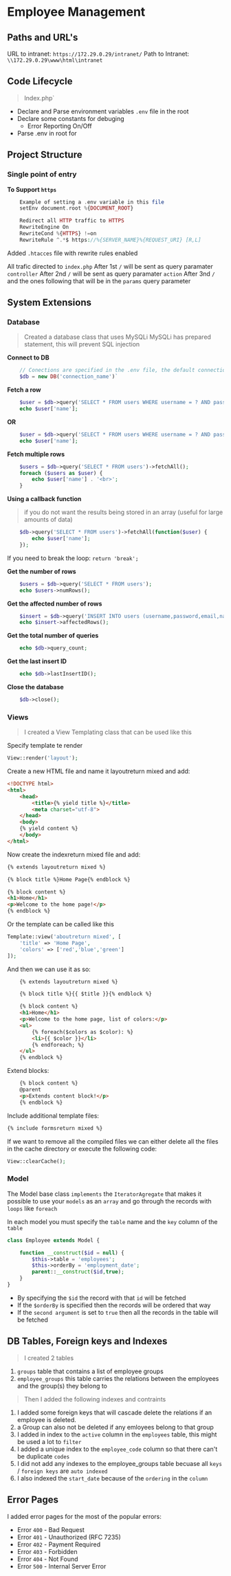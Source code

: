 # Employee Management

## Paths and URL's
URL to intranet: `https://172.29.0.29/intranet/`
Path to Intranet: `\\172.29.0.29\www\html\intranet`


## Code Lifecycle
> Index.php`
- Declare and Parse environment variables `.env` file in the root
- Declare some constants for debuging
  - Error Reporting On/Off
- Parse .env in root for 



## Project Structure
### Single point of entry
  
__To Support `https`__
```php
    Example of setting a .env variable in this file
    setEnv document.root %{DOCUMENT_ROOT}

    Redirect all HTTP traffic to HTTPS
    RewriteEngine On
    RewriteCond %{HTTPS} !=on
    RewriteRule ^.*$ https://%{SERVER_NAME}%{REQUEST_URI} [R,L]
```

Added `.htacces` file with rewrite rules enabled

All trafic directed to `index.php`
After 1st `/` will be sent as query paramater `controller` 
After 2nd `/` will be sent as query paramater `action` 
After 3nd `/` and the ones following that will be in the `params` query parameter

## System Extensions
### Database
> Created a database class that uses MySQLi
MySQLi has prepared statement, this will prevent SQL injection

__Connect to DB__
```php
    // Conections are specified in the .env file, the default connection is called `default`
    $db = new DB('connection_name')`
```

__Fetch a row__
```php
    $user = $db->query('SELECT * FROM users WHERE username = ? AND password = ?', 'test', 'test')->fetchArray();
    echo $user['name'];
```
__OR__
```php
    $user = $db->query('SELECT * FROM users WHERE username = ? AND password = ?',['test', 'test'])->fetchArray();
    echo $user['name'];
```

__Fetch multiple rows__
```php
    $users = $db->query('SELECT * FROM users')->fetchAll();
    foreach ($users as $user) {
        echo $user['name'] . '<br>';
    }
```

__Using a callback function__
> if you do not want the results being stored in an array (useful for large amounts of data)
```php
    $db->query('SELECT * FROM users')->fetchAll(function($user) {
        echo $user['name'];
    });
```
If you need to break the loop:  `return 'break'; ` 

__Get the number of rows__
```php
    $users = $db->query('SELECT * FROM users');
    echo $users->numRows();
```

__Get the affected number of rows__
```php
    $insert = $db->query('INSERT INTO users (username,password,email,name) VALUES (?,?,?,?)', 'test', 'test', 'test@gmail.com', 'Test');
    echo $insert->affectedRows();
```

__Get the total number of queries__
```php
    echo $db->query_count;
```

__Get the last insert ID__
```php
    echo $db->lastInsertID();
```

__Close the database__
```php
    $db->close();
```

### Views
> I created a View Templating class that can be used like this

Specify template te render
```php
View::render('layout');
```

Create a new HTML file and name it layoutreturn mixed and add:
```html
<!DOCTYPE html>
<html>
	<head>
		<title>{% yield title %}</title>
        <meta charset="utf-8">
	</head>
	<body>
    {% yield content %}
    </body>
</html>
```

Now create the indexreturn mixed file and add:
```html
{% extends layoutreturn mixed %}

{% block title %}Home Page{% endblock %}

{% block content %}
<h1>Home</h1>
<p>Welcome to the home page!</p>
{% endblock %}
```

Or the template can be called like this
```php
Template::view('aboutreturn mixed', [
    'title' => 'Home Page',
    'colors' => ['red','blue','green']
]);
```

And then we can use it as so:
```html
    {% extends layoutreturn mixed %}

    {% block title %}{{ $title }}{% endblock %}

    {% block content %}
    <h1>Home</h1>
    <p>Welcome to the home page, list of colors:</p>
    <ul>
        {% foreach($colors as $color): %}
        <li>{{ $color }}</li>
        {% endforeach; %}
    </ul>
    {% endblock %}
```

Extend blocks:
```html
    {% block content %}
    @parent
    <p>Extends content block!</p>
    {% endblock %}
```

Include additional template files:
```html
{% include formsreturn mixed %}
```

If we want to remove all the compiled files we can either delete all the files in the cache directory or execute the following code:
```php
View::clearCache();
```

### Model
The Model base class `implements` the `IteratorAgregate` that makes it possible to use your `models`
as an `array` and go through the records with `loops` like `foreach`

In each model you must specify the `table` name and the `key` column of the `table`
```php
class Employee extends Model {

    function __construct($id = null) {
        $this->table = 'employees';
        $this->orderBy = 'employment_date';
        parent::__construct($id,true);
    }
}
```
- By specifying the `$id` the record with that `id` will be fetched
- If the `$orderBy` is specified then the records will be ordered that way
- If the `second argument` is set to `true` then all the records in the table will be fetched


## DB Tables, Foreign keys and Indexes
> I created 2 tables
1. `groups` table that contains a list of employee groups
2. `employee_groups` this table carries the relations between the employees and the group(s) they belong to

> Then I added the following indexes and contraints
1. I added some foreign keys that will cascade delete the relations if an employee is deleted.
2. a Group can also not be deleted if any emloyees belong to that group
3. I added in index to the `active` column in the `employees` table, this might be used a lot to `filter`
4. I added a unique index to the `employee_code` column so that there can't be duplicate `codes`
5. I did not add any indexes to the employee_groups table becuase all `keys` / `foreign keys` are `auto indexed`
6. I also indexed the `start_date` because of the `ordering` in the `column`

## Error Pages
I added error pages for the most of the popular errors:
- Error `400` - Bad Request
- Error `401` - Unauthorized (RFC 7235)
- Error `402` - Payment Required
- Error `403` - Forbidden
- Error `404` - Not Found
- Error `500` - Internal Server Error

